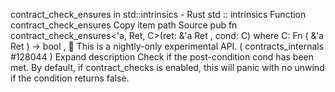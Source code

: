 contract_check_ensures in std::intrinsics - Rust
std
::
intrinsics
Function
contract_check_ensures
Copy item path
Source
pub fn contract_check_ensures<'a, Ret, C>(ret:
&'a Ret
, cond: C)
where
    C:
Fn
(
&'a Ret
) ->
bool
,
🔬
This is a nightly-only experimental API. (
contracts_internals
#128044
)
Expand description
Check if the post-condition
cond
has been met.
By default, if
contract_checks
is enabled, this will panic with no unwind if the condition
returns false.